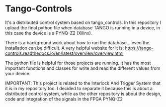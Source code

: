 # Tango-Controls

It's a distributed control system based on tango_controls. In this repository I upload the final python file when database TANGO is running in a device, in this case the device is a PYNQ-Z2 (Xilinx).

There is a background work about how to run the database... even the installation can be difficult. A very helpful website for it is: https://tango-controls.readthedocs.io/en/latest/overview/overview.html

The python file is helpful for those projects are running. It has the most important functions and classes for write and read the different values from your device.

IMPORTANT: This project is related to the Interlock And Trigger System that it is in my repository too. I decided to separate it because this is about a distributed control system, while as the other repository is about the design, code and integration of the signals in the FPGA PYNQ-Z2
